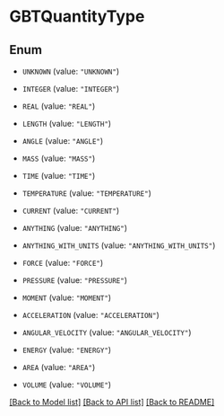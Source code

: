 # GBTQuantityType

## Enum


* `UNKNOWN` (value: `"UNKNOWN"`)

* `INTEGER` (value: `"INTEGER"`)

* `REAL` (value: `"REAL"`)

* `LENGTH` (value: `"LENGTH"`)

* `ANGLE` (value: `"ANGLE"`)

* `MASS` (value: `"MASS"`)

* `TIME` (value: `"TIME"`)

* `TEMPERATURE` (value: `"TEMPERATURE"`)

* `CURRENT` (value: `"CURRENT"`)

* `ANYTHING` (value: `"ANYTHING"`)

* `ANYTHING_WITH_UNITS` (value: `"ANYTHING_WITH_UNITS"`)

* `FORCE` (value: `"FORCE"`)

* `PRESSURE` (value: `"PRESSURE"`)

* `MOMENT` (value: `"MOMENT"`)

* `ACCELERATION` (value: `"ACCELERATION"`)

* `ANGULAR_VELOCITY` (value: `"ANGULAR_VELOCITY"`)

* `ENERGY` (value: `"ENERGY"`)

* `AREA` (value: `"AREA"`)

* `VOLUME` (value: `"VOLUME"`)


[[Back to Model list]](../README.md#documentation-for-models) [[Back to API list]](../README.md#documentation-for-api-endpoints) [[Back to README]](../README.md)


